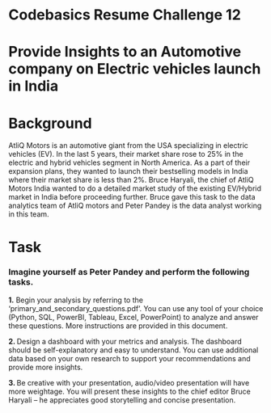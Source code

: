 # Codebasics Resume Challenge 12

# Provide Insights to an Automotive company on Electric vehicles launch in India

# Background
AtliQ Motors is an automotive giant from the USA specializing in electric vehicles (EV). In the last 5 years, their market share rose to 25% in the electric and hybrid vehicles segment in North America. As a part of their expansion plans, they wanted to launch their bestselling models in India where their market share is less than 2%. Bruce Haryali, the chief of AtliQ Motors India wanted to do a detailed market study of the existing EV/Hybrid market in India before proceeding further. Bruce gave this task to the data analytics team of AtliQ motors and Peter Pandey is the data analyst working in this team. 

# Task
### Imagine yourself as Peter Pandey and perform the following tasks. 

<b>1.</b>  Begin your analysis by referring to the ‘primary_and_secondary_questions.pdf’. You can use any tool of your choice (Python, SQL, PowerBI, Tableau, Excel, PowerPoint) to analyze and answer these questions. More instructions are provided in this document.
   
<b> 2. </b> Design a dashboard with your metrics and analysis. The dashboard should be self-explanatory and easy to understand. 
You can use additional data based on your own research to support your recommendations and provide more insights.

<b> 3. </b> Be creative with your presentation, audio/video presentation will have more weightage. You will present these insights to the chief editor Bruce Haryali – he appreciates good storytelling and concise presentation. 

